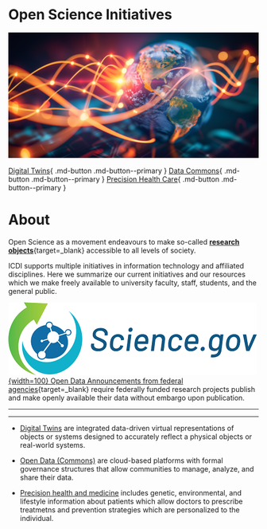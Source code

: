 # Open Science Initiatives

![Open Science Banner](assets/globe.jpeg)

[Digital Twins](digital-twins.md "explore digital representations of the real world"){ .md-button .md-button--primary }
[Data Commons](open-data.md "explore our Data Commons"){ .md-button .md-button--primary }
[Precision Health Care](precision-health.md "explore secure data enclaves for health"){ .md-button .md-button--primary }

# About

Open Science as a movement endeavours to make so-called [**research objects**](https://doi.org/10.1038/npre.2010.4626.1){target=_blank} accessible to all levels of society.

ICDI supports multiple initiatives in information technology and affiliated disciplines. Here we summarize our current initiatives and our resources which we make freely available to university faculty, staff, students, and the general public. 

[![scigov logo](assets/SciGov_logo.png){width=100} Open Data Announcements from federal agencies](https://open.science.gov/){target=_blank} require federally funded research projects publish and make openly available their data without embargo upon publication. 

---


---

- [Digital Twins](digital-twins.md) are integrated data-driven virtual representations of objects or systems designed to accurately reflect a physical objects or real-world systems. 

- [Open Data (Commons)](open-data.md) are cloud-based platforms with formal governance structures that allow communities to manage, analyze, and share their data.

- [Precision health and medicine](precision-health.md) includes genetic, environmental, and lifestyle information about patients which allow doctors to prescribe treatmetns and prevention strategies which are personalized to the individual.


